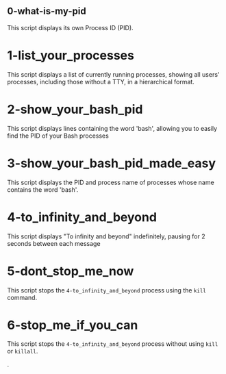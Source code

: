## 0-what-is-my-pid

This script displays its own Process ID (PID).

# 1-list_your_processes

This script displays a list of currently running processes, showing all users' processes, including those without a TTY, in a hierarchical format.

# 2-show_your_bash_pid

This script displays lines containing the word 'bash', allowing you to easily find the PID of your Bash processes

# 3-show_your_bash_pid_made_easy

This script displays the PID and process name of processes whose name contains the word 'bash'.

# 4-to_infinity_and_beyond

This script displays "To infinity and beyond" indefinitely, pausing for 2 seconds between each message

# 5-dont_stop_me_now

This script stops the `4-to_infinity_and_beyond` process using the `kill` command.

# 6-stop_me_if_you_can

This script stops the `4-to_infinity_and_beyond` process without using `kill` or `killall`.

.
